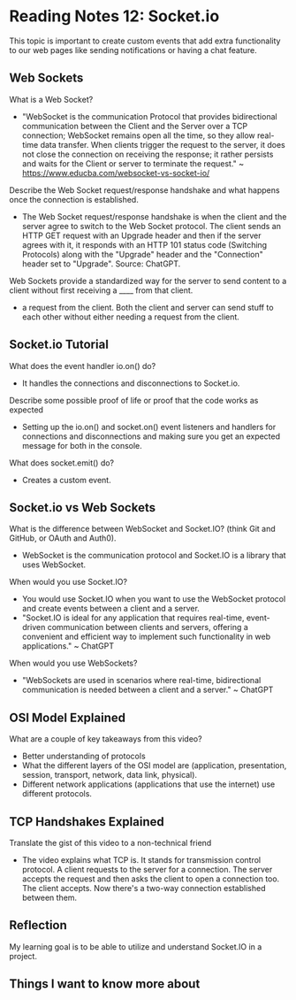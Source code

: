 # Reading Notes 12: Socket.io

This topic is important to create custom events that add extra functionality to our web pages like sending notifications or having a chat feature.

## Web Sockets

What is a Web Socket?

- "WebSocket is the communication Protocol that provides bidirectional communication between the Client and the Server over a TCP connection; WebSocket remains open all the time, so they allow real-time data transfer. When clients trigger the request to the server, it does not close the connection on receiving the response; it rather persists and waits for the Client or server to terminate the request." ~ <https://www.educba.com/websocket-vs-socket-io/>

Describe the Web Socket request/response handshake and what happens once the connection is established.

- The Web Socket request/response handshake is when the client and the server agree to switch to the Web Socket protocol. The client sends an HTTP GET request with an Upgrade header and then if the server agrees with it, it responds with an HTTP 101 status code (Switching Protocols) along with the "Upgrade" header and the "Connection" header set to "Upgrade". Source: ChatGPT.

Web Sockets provide a standardized way for the server to send content to a client without first receiving a ____ from that client.

- a request from the client. Both the client and server can send stuff to each other without either needing a request from the client.

## Socket.io Tutorial

What does the event handler io.on() do?

- It handles the connections and disconnections to Socket.io.

Describe some possible proof of life or proof that the code works as expected

- Setting up the io.on() and socket.on() event listeners and handlers for connections and disconnections and making sure you get an expected message for both in the console.

What does socket.emit() do?

- Creates a custom event.

## Socket.io vs Web Sockets

What is the difference between WebSocket and Socket.IO? (think Git and GitHub, or OAuth and Auth0).

- WebSocket is the communication protocol and Socket.IO is a library that uses WebSocket.

When would you use Socket.IO?

- You would use Socket.IO when you want to use the WebSocket protocol and create events between a client and a server.
- "Socket.IO is ideal for any application that requires real-time, event-driven communication between clients and servers, offering a convenient and efficient way to implement such functionality in web applications." ~ ChatGPT

When would you use WebSockets?

- "WebSockets are used in scenarios where real-time, bidirectional communication is needed between a client and a server." ~ ChatGPT

## OSI Model Explained

What are a couple of key takeaways from this video?

- Better understanding of protocols
- What the different layers of the OSI model are (application, presentation, session, transport, network, data link, physical).
- Different network applications (applications that use the internet) use different protocols.

## TCP Handshakes Explained

Translate the gist of this video to a non-technical friend

- The video explains what TCP is. It stands for transmission control protocol. A client requests to the server for a connection. The server accepts the request and then asks the client to open a connection too. The client accepts. Now there's a two-way connection established between them.

## Reflection

My learning goal is to be able to utilize and understand Socket.IO in a project.

## Things I want to know more about
